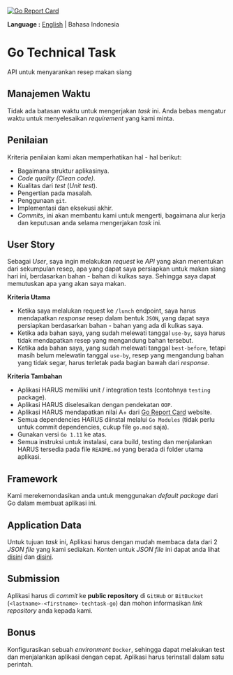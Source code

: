 [![Go Report Card](https://goreportcard.com/badge/github.com/wisnuwh22/go-tech-task)](https://goreportcard.com/report/github.com/wisnuwh22/go-tech-task)

__Language :__ [English](README.md) | Bahasa Indonesia

# Go Technical Task
API untuk menyarankan resep makan siang

## Manajemen Waktu
Tidak ada batasan waktu untuk mengerjakan *task* ini. Anda bebas mengatur waktu untuk menyelesaikan *requirement* yang kami minta.

## Penilaian
Kriteria penilaian kami akan memperhatikan hal - hal berikut:
- Bagaimana struktur aplikasinya. 
- *Code quality (Clean code)*.
- Kualitas dari *test* (*Unit test*).
- Pengertian pada masalah.
- Penggunaan `git`.
- Implementasi dan eksekusi akhir.
- *Commits*, ini akan membantu kami untuk mengerti, bagaimana alur kerja dan keputusan anda selama mengerjakan *task* ini.

## User Story
Sebagai *User*, saya ingin melakukan *request* ke *API* yang akan menentukan dari sekumpulan resep, apa yang dapat saya persiapkan untuk makan siang hari ini, berdasarkan bahan - bahan di kulkas saya. Sehingga saya dapat memutuskan apa yang akan saya makan.

__Kriteria Utama__
- Ketika saya melalukan request ke `/lunch` endpoint, saya harus mendapatkan *response* resep dalam bentuk `JSON`, yang dapat saya persiapkan berdasarkan bahan - bahan yang ada di kulkas saya.
- Ketika ada bahan saya, yang sudah melewati tanggal `use-by`, saya harus tidak mendapatkan resep yang mengandung bahan tersebut.
- Ketika ada bahan saya, yang sudah melewati tanggal `best-before`, tetapi masih belum melewatin tanggal `use-by`, resep yang mengandung bahan yang tidak segar, harus terletak pada bagian bawah dari *response*.

__Kriteria Tambahan__
- Aplikasi HARUS memiliki unit / integration tests (contohnya `testing` package).
- Aplikasi HARUS diselesaikan dengan pendekatan `OOP`.
- Aplikasi HARUS mendapatkan nilai A+ dari [Go Report Card](https://goreportcard.com/) website.
- Semua dependencies HARUS diinstal melalui `Go Modules` (tidak perlu untuk commit dependencies, cukup file `go.mod` saja).
- Gunakan versi `Go 1.11` ke atas.
- Semua instruksi untuk instalasi, cara build, testing dan menjalankan HARUS tersedia pada file `README.md` yang berada di folder utama aplikasi.

## Framework
Kami merekemondasikan anda untuk menggunakan *default package* dari Go dalam membuat aplikasi ini.

## Application Data
Untuk tujuan *task* ini, Aplikasi harus dengan mudah membaca data dari 2 *JSON file* yang kami sediakan. Konten untuk *JSON file* ini dapat anda lihat [disini](ingredients/data.json) dan [disini](recipes/data.json).
 
## Submission
Aplikasi harus di *commit* ke __public repository__ di `GitHub` or `BitBucket` (`<lastname>-<firstname>-techtask-go`) dan mohon informasikan *link repository* anda kepada kami.

## Bonus
Konfigurasikan sebuah *environment* `Docker`, sehingga dapat melakukan test dan menjalankan aplikasi dengan cepat. Aplikasi harus terinstall dalam satu perintah.
